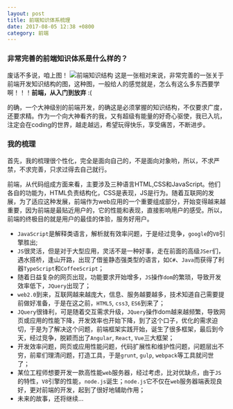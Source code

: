```yaml
---
layout: post
title: 前端知识体系梳理
date: 2017-08-05 12:38 +0800
category: 前端
---
```

### 非常完善的前端知识体系是什么样的？
废话不多说，咱上图！
![前端知识结构](https://pic1.zhimg.com/d96bcca74b4d4a010c3b17366685cc18_r.jpg)
这是一张相对来说，非常完善的一张关于前端开发知识结构的图，这种图，一般给人的感觉就是，怎么有这么多东西要学啊！！！**前端，从入门到放弃** :(
  
的确，一个大神级别的前端开发，的确这是必须掌握的知识结构，不仅要求广度，还要求精。作为一个向大神看齐的我，又有超级有能量的好奇心驱使，我已入坑，注定会在coding的世界，越走越远，希望玩得快乐，享受痛苦，不断进步。
### 我的梳理
首先，我的梳理很个性化，完全是面向自己的，不是面向对象哟，所以，不求严禁，不求完善，只求过得去自己就行。

前端，从代码组成方面来看，主要涉及三种语言HTML,CSS和JavaScript。他们各自的功能为，HTML负责结构化，CSS是表现，JS是行为。随着互联网的发展，为了适应这种发展，前端作为web应用的一个重要组成部分，开始变得越来越重要，因为前端是最贴近用户的，它的性能和表现，直接影响用户的感受。所以，前端的终极目的就是用户的最佳的体验，服务好用户。

* `JavaScript`是解释类语言，解析就有效率问题，于是经过竞争，`google`的`V8`引擎胜出;
* `JS`很灵活，但是对于大型应用，灵活不是一种好事，走在前面的高级`JSer`们，遇水搭桥，逢山开路，出现了借鉴静态强类型的语言，如`C#`、`Java`而获得了利器`TypeScript`和`CoffeeScript`；
* 随着日益复杂的网页出现，功能要求开始增多，`JS`操作`dom`的繁琐，导致开发效率低下，`JQuery`出现了；
* `web2.0`到来，互联网越来越庞大，信息、服务越要越多，技术知道自己需要提前做好准备，于是在这之前，`HTML5`, `css3`, `ES6`到来了；
* `JQuery`很锋利，可是随着交互需求升级，`JQuery`操作dom越来越频繁，导致网页或应用的性能下降，开发效率也开始下降，到了这个口子，优化的需求迫切，于是为了解决这个问题，前端框架实践开始，诞生了很多框架，最后到今天，经过竞争，脱颖而出了`Angular`, `React`, `Vue`三大框架；
* 开发效率问题，网页或应用性能问题，代码扩展性和维护性问题，问题层出不穷，前辈们理清问题，打造工具，于是`grunt`, `gulp`, `webpack`等工具就问世了；
* 某位工程师想要开发一款高性能`web`服务器，经过考虑，比对优缺点，由于`JS`的特性，`V8`引擎的性能，`node.js`诞生；`node.js`它不仅在`web`服务器端表现良好，更对前端的开发，起到了很好地辅助作用；
* 未来的故事，还将继续...
